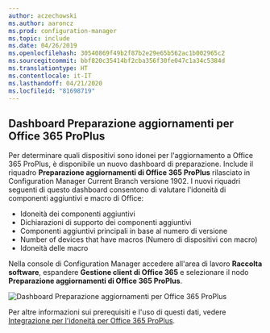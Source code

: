 ```yaml
---
author: aczechowski
ms.author: aaroncz
ms.prod: configuration-manager
ms.topic: include
ms.date: 04/26/2019
ms.openlocfilehash: 30540869f49b2f87b2e29e65b562ac1b002965c2
ms.sourcegitcommit: bbf820c35414bf2cba356f30fe047c1a34c5384d
ms.translationtype: HT
ms.contentlocale: it-IT
ms.lasthandoff: 04/21/2020
ms.locfileid: "81698719"
---
```

## <a name="office-365-proplus-upgrade-readiness-dashboard"></a><a name="bkmk_o365"></a> Dashboard Preparazione aggiornamenti per Office 365 ProPlus

<!--4021125-->
Per determinare quali dispositivi sono idonei per l'aggiornamento a Office 365 ProPlus, è disponibile un nuovo dashboard di preparazione. Include il riquadro **Preparazione aggiornamenti di Office 365 ProPlus** rilasciato in Configuration Manager Current Branch versione 1902. I nuovi riquadri seguenti di questo dashboard consentono di valutare l'idoneità di componenti aggiuntivi e macro di Office:

- Idoneità dei componenti aggiuntivi
- Dichiarazioni di supporto dei componenti aggiuntivi
- Componenti aggiuntivi principali in base al numero di versione
- Number of devices that have macros (Numero di dispositivi con macro)
- Idoneità delle macro

Nella console di Configuration Manager accedere all'area di lavoro **Raccolta software**, espandere **Gestione client di Office 365** e selezionare il nodo **Preparazione aggiornamenti di Office 365 ProPlus**.

![Dashboard Preparazione aggiornamenti per Office 365 ProPlus](../../media/4021125-o365-dashboard.png)

Per altre informazioni sui prerequisiti e l'uso di questi dati, vedere [Integrazione per l'idoneità per Office 365 ProPlus](https://docs.microsoft.com/sccm/sum/deploy-use/office-365-dashboard#bkmk_o365_readiness).
